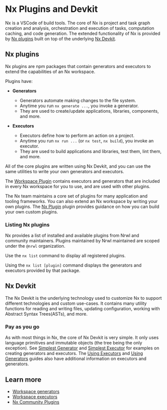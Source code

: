 # Nx Plugins and Devkit

Nx is a VSCode of build tools. The core of Nx is project and task graph creation and analysis, orchestration and execution of tasks, computation caching, and code generation. The extended functionality of Nx is provided by [Nx plugins](#nx-plugins) built on top of the underlying [Nx Devkit](#nx-devkit).

## Nx plugins

Nx plugins are npm packages that contain generators and executors to extend the capabilities of an Nx workspace.

Plugins have:

- **Generators**

  - Generators automate making changes to the file system.
  - Anytime you run `nx generate ...`, you invoke a generator.
  - They are used to create/update applications, libraries, components, and more.

- **Executors**

  - Executors define how to perform an action on a project.
  - Anytime you run `nx run ...` (or `nx test`, `nx build`), you invoke an executor.
  - They are used to build applications and libraries, test them, lint them, and more.

All of the core plugins are written using Nx Devkit, and you can use the same utilities to write your own generators and executors.

The [Workspace Plugin](/{{framework}}/workspace/nrwl-workspace-overview) contains executors and generators that are included in every Nx workspace for you to use, and are used with other plugins.

The Nx team maintains a core set of plugins for many application and tooling frameworks. You can also extend an Nx workspace by writing your own plugins. The [Nx Plugin](/{{framework}}/nx-plugin/overview) plugin provides guidance on how you can build your own custom plugins.

### Listing Nx plugins

Nx provides a list of installed and available plugins from Nrwl and community maintainers. Plugins maintained by Nrwl maintained are scoped under the `@nrwl` organization.

Use the `nx list` command to display all registered plugins.

Using the `nx list [plugin]` command displays the generators and executors provided by that package.

## Nx Devkit

The Nx Devkit is the underlying technology used to customize Nx to support different technologies and custom use-cases. It contains many utility functions for reading and writing files, updating configuration, working with Abstract Syntax Trees(ASTs), and more.

### Pay as you go

As with most things in Nx, the core of Nx Devkit is very simple. It only uses language primitives and immutable objects (the tree being the only exception). See [Simplest Generator](/{{framework}}/generators/creating-files) and [Simplest Executor](/{{framework}}/executors/using-builders#simplest-executor) for examples on creating generators and executors. The [Using Executors](/{{framework}}/executors/using-builders) and [Using Generators](/{{framework}}/generators/using-schematics) guides also have additional information on executors and generators.

## Learn more

- [Workspace generators](/{{framework}}/generators/workspace-generators)
- [Workspace executors](/{{framework}}/executors/creating-custom-builders)
- [Nx Community Plugins](/community)
